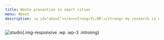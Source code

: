 ```yaml
---
title: Waste prevention in smart cities
menu: About
description: <a id="about"></a><strong>TL;DR:</strong> my research is creating ways to promote the reuse of materials in cities and regions. In April 2021 I have organised the <em>make.reuse.city</em> online co-design lab, which had the participation of more than 20 people from 10 different countries. Updates about reuse.city are shared on <a href="https://twitter.com/reuse_city"><strong>twitter</strong></a>. Live documentation can be found on <a href="https://github.com/reuse-city/lab/"><strong>GitHub</strong></a>. Additionally, refer to my <a href="https://is.efeefe.me/reuse-city"><strong>research website</strong></a> to learn more about make.reuse.city and the wider research context it relates to.
---
```

![studio](intro.jpg){.img-responsive .wp .wp-3 .introimg}
